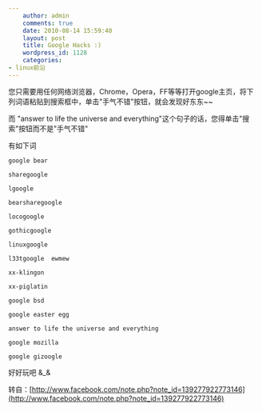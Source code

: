 ```yaml
---
    author: admin
    comments: true
    date: 2010-08-14 15:59:40
    layout: post
    title: Google Hacks :)
    wordpress_id: 1128
    categories:
- linux前沿
---
```


您只需要用任何网络浏览器，Chrome，Opera，FF等等打开google主页，将下列词语粘贴到搜索框中，单击"手气不错"按钮，就会发现好东东~~

而 "answer to life the universe and everything"这个句子的话，您得单击"搜索"按钮而不是"手气不错"  

有如下词  

    google bear  

    sharegoogle   

    lgoogle   

    bearsharegoogle   

    locogoogle   

    gothicgoogle   

    linuxgoogle   

    l33tgoogle  ewmew  

    xx-klingon  

    xx-piglatin  

    google bsd  

    google easter egg  

    answer to life the universe and everything  

    google mozilla  

    google gizoogle

好好玩吧 &_& 

转自：[http://www.facebook.com/note.php?note_id=139277922773146](http://www.facebook.com/note.php?note_id=139277922773146)

